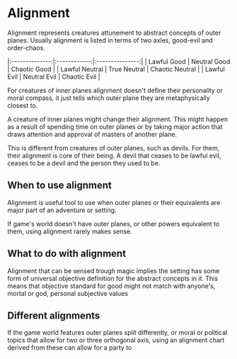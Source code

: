 # Alignment

Alignment represents creatures attunement to abstract concepts of outer planes.
Usually alignment is listed in terms of two axles, good-evil and order-chaos.

|:--------------:|:------------:|:---------------:|
| Lawful Good    | Neutral Good | Chaotic Good    |
| Lawful Neutral | True Neutral | Chaotic Neutral |
| Lawful Evil    | Neutral Evil | Chaotic Evil    |

For creatures of inner planes alignment doesn't define their personality or
moral compass, it just tells which outer plane they are metaphysically closest
to.

A creature of inner planes might change their alignment. This might happen as a
result of spending time on outer planes or by taking major action that draws
attention and approval of masters of another plane.

This is different from creatures of outer planes, such as devils. For them,
their alignment is core of their being. A devil that ceases to be lawful evil,
ceases to be a devil and the person they used to be.


## When to use alignment

Alignment is useful tool to use when outer planes or their equivalents are major
part of an adventure or setting.

If game's world doesn't have outer planes, or other powers equivalent to them,
using alignment rarely makes sense.


## What to do with alignment

Alignment that can be sensed trough magic implies the setting has some form of
universal objective definition for the abstract concepts in it. This means that
objective standard for good might not match with anyone's, mortal or god,
personal subjective values

## Different alignments

If the game world features outer planes split differently, or moral or political
topics that allow for two or three orthogonal axis, using an alignment chart
derived from these can allow for a party to
